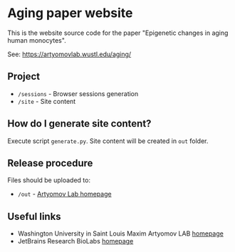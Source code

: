 Aging paper website
===================
This is the website source code for the paper "Epigenetic changes in aging human monocytes".

See: https://artyomovlab.wustl.edu/aging/

Project
-------
* `/sessions`   - Browser sessions generation
* `/site`       - Site content

How do I generate site content?
-------------------------------
Execute script `generate.py`. Site content will be created in `out` folder.

Release  procedure
-----------------
Files should be uploaded to:
* `/out` - [Artyomov Lab homepage](https://artyomovlab.wustl.edu/aging/)        

Useful links
------------
* Washington University in Saint Louis Maxim Artyomov LAB [homepage](https://artyomovlab.wustl.edu/site/)
* JetBrains Research BioLabs [homepage](https://research.jetbrains.org/groups/biolabs)

